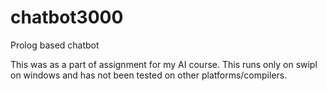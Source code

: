 # chatbot3000
Prolog based chatbot

This was as a part of assignment for my AI course. This runs only on swipl on windows and has not been tested on other platforms/compilers.
